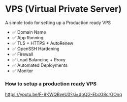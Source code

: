 # VPS (Virtual Private Server)

A simple todo for setting up a Production ready VPS

- ✅ Domain Name
- ✅ App Running
- ✅ TLS + HTTPS + AutoRenew
- ✅ OpenSSH Hardening
- ✅ Firewall
- ✅ Load Balancing + Proxy
- ✅ Automated Deployments
- ✅ Monitor

### How to setup a production ready VPS

https://youtu.be/F-9KWQByeU0?si=dbQG-EbcG8crGOnq
